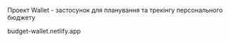 
Проект Wallet - застосунок для планування та трекінгу персонального бюджету

budget-wallet.netlify.app
